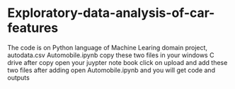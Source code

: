 # Exploratory-data-analysis-of-car-features
The code is on Python language of Machine Learing domain project, 
autodata.csv Automobile.ipynb copy these two files in your windows C drive 
after copy open your juypter note book 
click on upload and add these two files
after adding open Automobile.ipynb and you will get code and outputs
